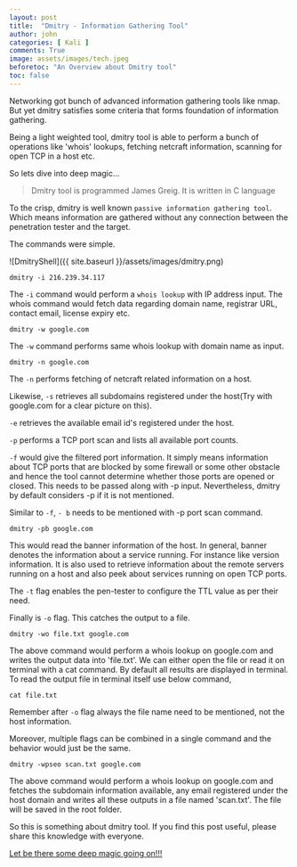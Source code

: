 ```yaml
---
layout: post
title:  "Dmitry - Information Gathering Tool"
author: john
categories: [ Kali ]
comments: True
image: assets/images/tech.jpeg
beforetoc: "An Overview about Dmitry tool"
toc: false
---
```

Networking got bunch of advanced information gathering tools like nmap. But yet dmitry satisfies some criteria that forms foundation of information gathering.

Being a light weighted tool, dmitry tool is able to perform a bunch of operations like 'whois' lookups, fetching netcraft information, scanning for open TCP  in a host etc.

So lets dive into deep magic...

> Dmitry tool is programmed James Greig. It is written in C language

To the crisp, dmitry is well known `passive information gathering tool`. Which means information are gathered without any connection between the penetration tester and the target.

The commands were simple. 

![DmitryShell]({{ site.baseurl }}/assets/images/dmitry.png)

```shell
dmitry -i 216.239.34.117
```

The `-i` command would perform a `whois lookup` with IP address input. The whois command would fetch data regarding domain name, registrar URL, contact email, license expiry etc.

```shell
dmitry -w google.com
```

The `-w` command performs same whois lookup with domain name as input. 

```shell
dmitry -n google.com
```

The `-n` performs fetching of netcraft related information on a host. 

Likewise, `-s` retrieves all subdomains registered under the host(Try with google.com for a clear picture on this).

`-e` retrieves the available email id's registered under the host.

`-p` performs a TCP port scan and lists all available port counts.

`-f` would give the filtered port information. It simply means information about TCP ports that are blocked by some firewall or some other obstacle and hence the tool cannot determine whether those ports are opened or closed. This needs to be passed along with -p input. Nevertheless, dmitry by default considers -p if it is not mentioned.

Similar to `-f`, `- b` needs to be mentioned with -p port scan command. 

```shell
dmitry -pb google.com
```

This would read the banner information of the host. In general, banner denotes the information about a service running. For instance like version information. It is also used to retrieve information about the remote servers running on a host and also peek about services running on open TCP ports.

The `-t` flag enables the pen-tester to configure the TTL value as per their need.

Finally is `-o` flag. This catches the output to a file.

```shell
dmitry -wo file.txt google.com
```

The above command would perform a whois lookup on google.com and writes the output data into 'file.txt'. We can either open the file or read it on terminal with a cat command. By default all results are displayed in terminal. To read the output file in terminal itself use below command,

```shell
cat file.txt
```

Remember after `-o` flag always the file name need to be mentioned, not the host information.

Moreover, multiple flags can be combined in a single command and the behavior would just be the same.

```shell
dmitry -wpseo scan.txt google.com
```

The above command would perform a whois lookup on google.com and fetches the subdomain information available, any email registered under the host domain and writes all these outputs in a file named 'scan.txt'. The file will be saved in the root folder.

So this is something about dmitry tool.
If you find this post useful, please share this knowledge with everyone.

[Let be there some deep magic going on!!!](https://tools.kali.org/information-gathering/dmitry)